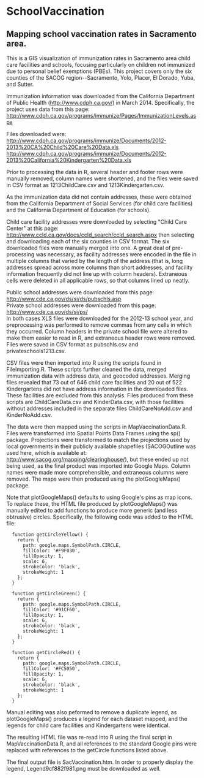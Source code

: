 SchoolVaccination
=================

Mapping school vaccination rates in Sacramento area.
----------------------------------------------------

This is a GIS visualization of immunization rates in Sacramento area child care facilities and schools, focusing particularly on children not immunized due to personal belief exemptions (PBEs).  This project covers only the six counties of the SACOG region--Sacramento, Yolo, Placer, El Dorado, Yuba, and Sutter.

Immunization information was downloaded from the California Department of Public Health (http://www.cdph.ca.gov/) in March 2014.  Specifically, the project uses data from this page: http://www.cdph.ca.gov/programs/immunize/Pages/ImmunizationLevels.aspx

Files downloaded were:  
http://www.cdph.ca.gov/programs/immunize/Documents/2012-2013%20CA%20Child%20Care%20Data.xls  
http://www.cdph.ca.gov/programs/immunize/Documents/2012-2013%20California%20Kindergarten%20Data.xls

Prior to processing the data in R, several header and footer rows were manually removed, column names were shortened, and the files were saved in CSV format as 1213ChildCare.csv and 1213Kindergarten.csv.

As the immunization data did not contain addresses, these were obtained from the California Department of Social Services (for child care facilities) and the California Department of Education (for schools).

Child care facility addresses were downloaded by selecting "Child Care Center" at this page: http://www.ccld.ca.gov/docs/ccld_search/ccld_search.aspx
then selecting and downloading each of the six counties in CSV format.  The six downloaded files were manually merged into one.  A great deal of pre-processing was necessary, as facility addresses were encoded in the file in multiple columns that varied by the length of the address (that is, long addresses spread across more columns than short addresses, and facility information frequently did not line up with column headers).  Extraneous cells were deleted in all applicable rows, so that columns lined up neatly.

Public school addresses were downloaded from this page: http://www.cde.ca.gov/ds/si/ds/pubschls.asp  
Private school addresses were downloaded from this page: http://www.cde.ca.gov/ds/si/ps/  
In both cases XLS files were downloaded for the 2012-13 school year, and preprocessing was performed to remove commas from any cells in which they occurred.  Column headers in the private school file were altered to make them easier to read in R, and extraneous header rows were removed.  Files were saved in CSV format as pubschls.csv and privateschools1213.csv.

CSV files were then imported into R using the scripts found in FileImporting.R.  These scripts further cleaned the data, merged immunization data with address data, and geocoded addresses.  Merging files revealed that 73 out of 646 child care facilities and 20 out of 522 Kindergartens did not have address information in the downloaded files.  These facilities are excluded from this analysis.  Files produced from these scripts are ChildCareData.csv and KinderData.csv, with those facilities without addresses included in the separate files ChildCareNoAdd.csv and KinderNoAdd.csv.

The data were then mapped using the scripts in MapVaccinationData.R.  Files were transformed into Spatial Points Data Frames using the sp() package.  Projections were transformed to match the projections used by local governments in their publicly available shapefiles (SACOGOutline was used here, which is available at: http://www.sacog.org/mapping/clearinghouse/), but these ended up not being used, as the final product was imported into Google Maps.  Column names were made more comprehensible, and extraneous columns were removed.  The maps were then produced using the plotGoogleMaps() package.

Note that plotGoogleMaps() defaults to using Google's pins as map icons.  To replace these, the HTML file produced by plotGoogleMaps() was manually edited to add functions to produce more generic (and less obtrusive) circles.  Specifically, the following code was added to the HTML file:

```
  function getCircleYellow() {  
    return {  
      path: google.maps.SymbolPath.CIRCLE, 
      fillColor: '#F9F030',  
      fillOpacity: 1,  
      scale: 6,  
      strokeColor: 'black',  
      strokeWeight: 1  
    };  
  }  
  
  function getCircleGreen() {  
    return {  
      path: google.maps.SymbolPath.CIRCLE,  
      fillColor: '#91CF60',  
      fillOpacity: 1,  
      scale: 6,  
      strokeColor: 'black',  
      strokeWeight: 1  
    };  
  } 
  
  function getCircleRed() {  
    return {  
      path: google.maps.SymbolPath.CIRCLE,  
      fillColor: '#FC5050',  
      fillOpacity: 1,  
      scale: 6,  
      strokeColor: 'black',  
      strokeWeight: 1  
    };  
  }  
```

Manual editing was also peformed to remove a duplicate legend, as plotGoogleMaps() produces a legend for each dataset mapped, and the legends for child care facilities and Kindergartens were identical.

The resulting HTML file was re-read into R using the final script in MapVaccinationData.R, and all references to the standard Google pins were replaced with references to the getCircle functions listed above.

The final output file is SacVaccination.htm.  In order to properly display the legend, Legend9cf882f981.png must be downloaded as well.

